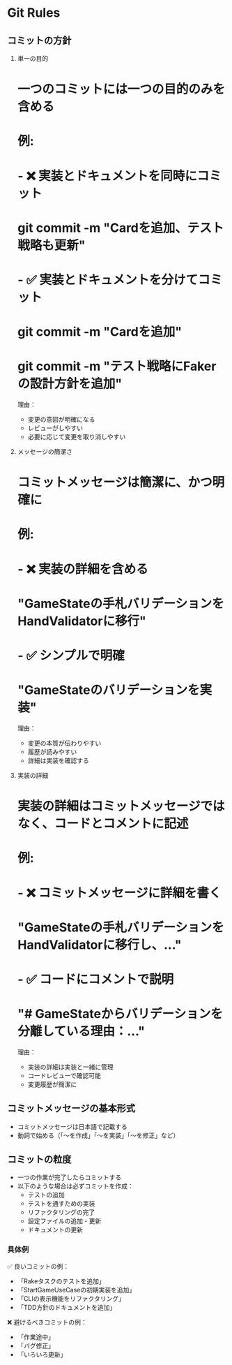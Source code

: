 # Git Rules

## コミットの方針

1. 単一の目的
   # 一つのコミットには一つの目的のみを含める
   # 例: 
   # - ❌ 実装とドキュメントを同時にコミット
   #     git commit -m "Cardを追加、テスト戦略も更新"
   # - ✅ 実装とドキュメントを分けてコミット
   #     git commit -m "Cardを追加"
   #     git commit -m "テスト戦略にFakerの設計方針を追加"

   理由：
   - 変更の意図が明確になる
   - レビューがしやすい
   - 必要に応じて変更を取り消しやすい

2. メッセージの簡潔さ
   # コミットメッセージは簡潔に、かつ明確に
   # 例:
   # - ❌ 実装の詳細を含める
   #     "GameStateの手札バリデーションをHandValidatorに移行"
   # - ✅ シンプルで明確
   #     "GameStateのバリデーションを実装"

   理由：
   - 変更の本質が伝わりやすい
   - 履歴が読みやすい
   - 詳細は実装を確認する

3. 実装の詳細
   # 実装の詳細はコミットメッセージではなく、コードとコメントに記述
   # 例:
   # - ❌ コミットメッセージに詳細を書く
   #     "GameStateの手札バリデーションをHandValidatorに移行し、..."
   # - ✅ コードにコメントで説明
   #     "# GameStateからバリデーションを分離している理由：..."

   理由：
   - 実装の詳細は実装と一緒に管理
   - コードレビューで確認可能
   - 変更履歴が簡潔に

## コミットメッセージの基本形式 
- コミットメッセージは日本語で記載する
- 動詞で始める（「〜を作成」「〜を実装」「〜を修正」など）

## コミットの粒度
- 一つの作業が完了したらコミットする
- 以下のような場合は必ずコミットを作成：
  - テストの追加
  - テストを通すための実装
  - リファクタリングの完了
  - 設定ファイルの追加・更新
  - ドキュメントの更新

### 具体例
✅ 良いコミットの例：
- 「Rakeタスクのテストを追加」
- 「StartGameUseCaseの初期実装を追加」
- 「CLIの表示機能をリファクタリング」
- 「TDD方針のドキュメントを追加」

❌ 避けるべきコミットの例：
- 「作業途中」
- 「バグ修正」
- 「いろいろ更新」
